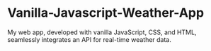 # Vanilla-Javascript-Weather-App
My web app, developed with vanilla JavaScript, CSS, and HTML, seamlessly integrates an API for real-time weather data. 
